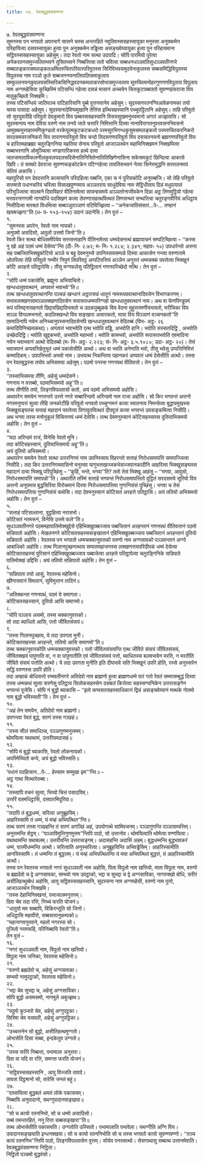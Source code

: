 ```yaml
---
title: ०७. रेवतबुद्धवंसवण्णना

---
```

७. रेवतबुद्धवंसवण्णना  
सुमनस्स पन भगवतो अपरभागे सासने चस्स अन्तरहिते नवुतिवस्ससहस्सायुका मनुस्सा अनुक्कमेन परिहायित्वा दसवस्सायुका हुत्वा पुन अनुक्कमेन वड्ढित्वा असङ्ख्येय्यायुका हुत्वा पुन परिहायमाना सट्ठिवस्ससहस्सायुका अहेसुम्। तदा रेवतो नाम सत्था उदपादि। सोपि पारमियो पूरेत्वा अनेकरतनसमुज्जलितभवने तुसितभवने निब्बत्तित्वा ततो चवित्वा सब्बधनधञ्ञवतिसुधञ्ञवतीनगरे सब्बालङ्कारसमलङ्कतअमितरुचिरपरिवारपरिवुतस्स सिरिविभवसमुदयेनाकुलस्स सब्बसमिद्धिविपुलस्स विपुलस्स नाम रञ्ञो कुले सब्बजननयनालिपालिसमाकुलाय सम्फुल्लनयनकुवलयसस्सिरिकसिनिद्धवदनकमलाकरसोभासमुज्जलाय सुरुचिरमनोहरगुणगणविपुलाय विपुलाय नाम अग्गमहेसिया कुच्छिस्मिं पटिसन्धिं गहेत्वा दसन्नं मासानं अच्चयेन चित्तकूटपब्बततो सुवण्णहंसराजा विय मातुकुच्छितो निक्खमि।  
तस्स पटिसन्धियं जातियञ्च पाटिहारियानि पुब्बे वुत्तनयानेव अहेसुम्। सुदस्सनरतनग्घिआवेळनामका तयो चस्स पासादा अहेसुम्। सुदस्सनादेविप्पमुखानि तेत्तिंस इत्थिसहस्सानि पच्चुपट्ठितानि अहेसुम्। ताहि परिवुतो सो सुरयुवतीहि परिवुतो देवकुमारो विय छब्बस्ससहस्सानि विसयसुखमनुभवमानो अगारं अज्झावसि। सो सुदस्सनाय नाम देविया वरुणे नाम तनये जाते चत्तारि निमित्तानि दिस्वा नानाविरागतनुवरवसननिवसनो आमुक्कमुत्ताहारमणिकुण्डलो वरकेयूरमकुटकटकधरो परमसुरभिगन्धकुसुमसमलङ्कतो परमरुचिरकरनिकरो सरदसमयरजनिकरो विय तारागणपरिवुतो विय चन्दो तिदसगणपरिवुतो विय दससतनयनो ब्रह्मगणपरिवुतो विय च हारितमहाब्रह्मा चतुरङ्गिनिया महतिया सेनाय परिवुतो आजञ्ञरथेन महाभिनिक्खमनं निक्खमित्वा सब्बाभरणानि ओमुञ्चित्वा भण्डागारिकस्स हत्थे दत्वा जलजामलाविकलनीलकुवलयदलसदिसेनातिनिसितेनातितिखिणेनासिना सकेसमकुटं छिन्दित्वा आकासे खिपि। तं सक्को देवराजा सुवण्णचङ्कोटकेन पटिग्गहेत्वा तावतिंसभवनं नेत्वा सिनेरुमुद्धनि सत्तरतनमयं चेतियं अकासि।  
महापुरिसो पन देवदत्तानि कासायानि परिदहित्वा पब्बजि, एका च नं पुरिसकोटि अनुपब्बजि। सो तेहि परिवुतो सत्तमासे पधानचरियं चरित्वा विसाखपुण्णमाय अञ्ञतराय साधुदेविया नाम सेट्ठिधीताय दिन्नं मधुपायासं परिभुञ्जित्वा सालवने दिवाविहारं वीतिनामेत्वा सायन्हसमये अञ्ञतरेनाजीवकेन दिन्ना अट्ठ तिणमुट्ठियो गहेत्वा मत्तवरनागगामी नागबोधिं पदक्खिणं कत्वा तेपण्णासहत्थवित्थतं तिणसन्थरं सन्थरित्वा चतुरङ्गवीरियं अधिट्ठाय निसीदित्वा मारबलं विधमित्वा सब्बञ्ञुतञ्ञाणं पटिविज्झित्वा – ‘‘अनेकजातिसंसारं…पे॰… तण्हानं खयमज्झगा’’ति (ध॰ प॰ १५३-१५४) उदानं उदानेसि। तेन वुत्तं –  
१.  
‘‘सुमनस्स अपरेन, रेवतो नाम नायको।  
अनुपमो असदिसो, अतुलो उत्तमो जिनो’’ति॥  
रेवतो किर सत्था बोधिसमीपेयेव सत्तसत्ताहानि वीतिनामेत्वा धम्मदेसनत्थं ब्रह्मायाचनं सम्पटिच्छित्वा – ‘‘कस्स नु खो अहं पठमं धम्मं देसेय्य’’न्ति (दी॰ नि॰ २.७२; म॰ नि॰ १.२८४; २.३४१; महाव॰ १०) उपधारेन्तो अत्तना सह पब्बजितभिक्खुकोटियो अञ्ञे च बहू देवमनुस्से उपनिस्सयसम्पन्ने दिस्वा आकासेन गन्त्वा वरुणारामे ओतरित्वा तेहि परिवुतो गम्भीरं निपुणं तिपरिवट्टं अप्पटिवत्तियं अञ्ञेन अनुत्तरं धम्मचक्कं पवत्तेत्वा भिक्खूनं कोटि अरहत्ते पतिट्ठापेसि। तीसु मग्गफलेसु पतिट्ठितानं गणनपरिच्छेदो नत्थि। तेन वुत्तं –  
२.  
‘‘सोपि धम्मं पकासेसि, ब्रह्मुना अभियाचितो।  
खन्धधातुववत्थानं, अप्पवत्तं भवाभवे’’ति॥  
तत्थ खन्धधातुववत्थानन्ति पञ्चन्नं खन्धानं अट्ठारसन्नं धातूनं नामरूपववत्थानादिवसेन विभागकरणम्। सभावलक्खणसामञ्ञलक्खणादिवसेन रूपारूपधम्मपरिग्गहो खन्धधातुववत्थानं नाम। अथ वा फेणपिण्डूपमं रूपं परिमद्दनासहनतो छिद्दावछिद्दादिभावतो च उदकपुब्बुळकं विय वेदना मुहुत्तरमणीयभावतो, मरीचिका विय सञ्ञा विप्पलम्भनतो, कदलिक्खन्धो विय सङ्खारा असारकतो, माया विय विञ्ञाणं वञ्चनकतो’’ति एवमादिनापि नयेन अनिच्चानुपस्सनादिवसेनपि खन्धधातुववत्थानं वेदितब्बं (विभ॰ अट्ठ॰ २६ कमादिविनिच्छयकथा)। अप्पवत्तं भवाभवेति एत्थ भवोति वड्ढि, अभवोति हानि। भवोति सस्सतदिट्ठि , अभवोति उच्छेददिट्ठि। भवोति खुद्दकभवो, अभवोति महाभवो। भवोति कामभवो, अभवोति रूपारूपभवोति एवमादिना नयेन भवाभवानं अत्थो वेदितब्बो (म॰ नि॰ अट्ठ॰ २.२२३; सं॰ नि॰ अट्ठ॰ ३.५.१०८०; उदा॰ अट्ठ॰ २०)। तेसं भवाभवानं अप्पवत्तिहेतुभूतं धम्मं पकासेसीति अत्थो। अथ वा भवति अनेनाति भवो, तीसु भवेसु उप्पत्तिनिमित्तं कम्मादिकम्। उपपत्तिभवो अभवो नाम। उभयत्थ निकन्तिया पहानकरं अप्पवत्तं धम्मं देसेसीति अत्थो। तस्स पन रेवतबुद्धस्स तयोव अभिसमया अहेसुम्। पठमो पनस्स गणनपथं वीतिवत्तो। तेन वुत्तं –  
३.  
‘‘तस्साभिसमया तीणि, अहेसुं धम्मदेसने।  
गणनाय न वत्तब्बो, पठमाभिसमयो अहू’’ति॥  
तत्थ तीणीति तयो, लिङ्गविपल्लासो कतो, अयं पठमो अभिसमयो अहोसि।  
अथापरेन समयेन नगरुत्तरे उत्तरे नगरे सब्बारिन्दमो अरिन्दमो नाम राजा अहोसि। सो किर भगवन्तं अत्तनो नगरमनुप्पत्तं सुत्वा तीहि जनकोटीहि परिवुतो भगवतो पच्चुग्गमनं कत्वा स्वातनाय निमन्तेत्वा बुद्धप्पमुखस्स भिक्खुसङ्घस्स सत्ताहं महादानं पवत्तेत्वा तिगावुतवित्थतं दीपपूजं कत्वा भगवन्तं उपसङ्कमित्वा निसीदि। अथ भगवा तस्स मनोनुकूलं विचित्तनयं धम्मं देसेसि। तत्थ देवमनुस्सानं कोटिसहस्सस्स दुतियाभिसमयो अहोसि। तेन वुत्तं –  
४.  
‘‘यदा अरिन्दमं राजं, विनेसि रेवतो मुनि।  
तदा कोटिसहस्सानं, दुतियाभिसमयो अहू’’ति॥  
अयं दुतियो अभिसमयो।  
अथापरेन समयेन रेवतो सत्था उत्तरनिगमं नाम उपनिस्साय विहरन्तो सत्ताहं निरोधसमापत्तिं समापज्जित्वा निसीदि। तदा किर उत्तरनिगमवासिनो मनुस्सा यागुभत्तखज्जकभेसज्जपानकादीनि आहरित्वा भिक्खुसङ्घस्स महादानं दत्वा भिक्खू परिपुच्छिंसु – ‘‘कुहिं, भन्ते, भगवा’’ति? ततो तेसं भिक्खू आहंसु – ‘‘भगवा, आवुसो, निरोधसमापत्तिं समापन्नो’’ति। अथातीते तस्मिं सत्ताहे भगवन्तं निरोधसमापत्तितो वुट्ठितं सरदसमये सूरियो विय अत्तनो अनूपमाय बुद्धसिरिया विरोचमानं दिस्वा निरोधसमापत्तिया गुणानिसंसं पुच्छिंसु। भगवा च तेसं निरोधसमापत्तिया गुणानिसंसं कथेसि। तदा देवमनुस्सानं कोटिसतं अरहत्ते पतिट्ठासि। अयं ततियो अभिसमयो अहोसि। तेन वुत्तं –  
५.  
‘‘सत्ताहं पटिसल्लाना, वुट्ठहित्वा नरासभो।  
कोटिसतं नरमरूनं, विनेसि उत्तमे फले’’ति॥  
सुधञ्ञवतीनगरे पठममहापातिमोक्खुद्देसे एहिभिक्खुपब्बज्जाय पब्बजितानं अरहन्तानं गणनपथं वीतिवत्तानं पठमो सन्निपातो अहोसि। मेखलनगरे कोटिसतसहस्ससङ्खातानं एहिभिक्खुपब्बज्जाय पब्बजितानं अरहन्तानं दुतियो सन्निपातो अहोसि। रेवतस्स पन भगवतो धम्मचक्कानुवत्तको वरुणो नाम अग्गसावको पञ्ञवन्तानं अग्गो आबाधिको अहोसि। तत्थ गिलानपुच्छनत्थाय सम्पत्तमहाजनस्स लक्खणत्तयपरिदीपकं धम्मं देसेत्वा कोटिसतसहस्सं पुरिसानं एहिभिक्खुपब्बज्जाय पब्बाजेत्वा अरहत्ते पतिट्ठापेत्वा चतुरङ्गिनिके सन्निपाते पातिमोक्खं उद्दिसि। अयं ततियो सन्निपातो अहोसि। तेन वुत्तं –  
६.  
‘‘सन्निपाता तयो आसुं, रेवतस्स महेसिनो।  
खीणासवानं विमलानं, सुविमुत्तान तादिनं॥  
७.  
‘‘अतिक्कन्ता गणनपथं, पठमं ये समागता।  
कोटिसतसहस्सानं, दुतियो आसि समागमो॥  
८.  
‘‘योपि पञ्ञाय असमो, तस्स चक्कानुवत्तको।  
सो तदा ब्याधितो आसि, पत्तो जीवितसंसयं॥  
९.  
‘‘तस्स गिलानपुच्छाय, ये तदा उपगता मुनी।  
कोटिसतसहस्सा अरहन्तो, ततियो आसि समागमो’’ति॥  
तत्थ चक्कानुवत्तकोति धम्मचक्कानुवत्तको। पत्तो जीवितसंसयन्ति एत्थ जीविते संसयं जीवितसंसयं, जीवितक्खयं पापुणाति वा, न वा पापुणातीति एवं जीवितसंसयं पत्तो, ब्याधितस्स बलवभावेन मरति, न मरतीति जीविते संसयं पत्तोति अत्थो। ये तदा उपगता मुनीति इति दीघभावे सति भिक्खूनं उपरि होति, रस्से अनुस्सरेन सद्धिं वरुणस्स उपरि होति।  
तदा अम्हाकं बोधिसत्तो रम्मवतीनगरे अतिदेवो नाम ब्राह्मणो हुत्वा ब्राह्मणधम्मे पारं गतो रेवतं सम्मासम्बुद्धं दिस्वा तस्स धम्मकथं सुत्वा सरणेसु पतिट्ठाय सिलोकसहस्सेन दसबलं कित्तेत्वा सहस्सग्घनिकेन उत्तरासङ्गेन भगवन्तं पूजेसि। सोपि नं बुद्धो ब्याकासि – ‘‘इतो कप्पसतसहस्साधिकानं द्विन्नं असङ्ख्येय्यानं मत्थके गोतमो नाम बुद्धो भविस्सती’’ति। तेन वुत्तं –  
१०.  
‘‘अहं तेन समयेन, अतिदेवो नाम ब्राह्मणो।  
उपगन्त्वा रेवतं बुद्धं, सरणं तस्स गञ्छहं॥  
११.  
‘‘तस्स सीलं समाधिञ्च, पञ्ञागुणमनुत्तमम्।  
थोमयित्वा यथाथामं, उत्तरीयमदासहं॥  
१२.  
‘‘सोपि मं बुद्धो ब्याकासि, रेवतो लोकनायको।  
अपरिमेय्यितो कप्पे, अयं बुद्धो भविस्सति॥  
१३.  
‘पधानं पदहित्वान…पे॰… हेस्साम सम्मुखा इम’’’न्ति॥ –  
अट्ठ गाथा वित्थारेतब्बा।  
१४.  
‘‘तस्सापि वचनं सुत्वा, भिय्यो चित्तं पसादयिम्।  
उत्तरिं वतमधिट्ठासिं, दसपारमिपूरिया॥  
१५.  
‘‘तदापि तं बुद्धधम्मं, सरित्वा अनुब्रूहयिम्।  
आहरिस्सामि तं धम्मं, यं मय्हं अभिपत्थित’’न्ति॥  
तत्थ सरणं तस्स गञ्छहन्ति तं सरणं अगञ्छिं अहं, उपयोगत्थे सामिवचनम्। पञ्ञागुणन्ति पञ्ञासम्पत्तिम्। अनुत्तमन्ति सेट्ठम्। ‘‘पञ्ञाविमुत्तिगुणमुत्तम’’न्तिपि पाठो, सो उत्तानोव। थोमयित्वाति थोमेत्वा वण्णयित्वा। यथाथामन्ति यथाबलम्। उत्तरीयन्ति उत्तरासङ्गम्। अदासहन्ति अदासिं अहम्। बुद्धधम्मन्ति बुद्धभावकरं धम्मं, पारमीधम्मन्ति अत्थो। सरित्वाति अनुस्सरित्वा। अनुब्रूहयिन्ति अभिवड्ढेसिम्। आहरिस्सामीति आनयिस्सामि। तं धम्मन्ति तं बुद्धत्तम्। यं मय्हं अभिपत्थितन्ति यं मया अभिपत्थितं बुद्धत्तं, तं आहरिस्सामीति अत्थो।  
तस्स पन रेवतस्स भगवतो नगरं सुधञ्ञवती नाम अहोसि, पिता विपुलो नाम खत्तियो, माता विपुला नाम, वरुणो च ब्रह्मदेवो च द्वे अग्गसावका, सम्भवो नाम उपट्ठाको, भद्दा च सुभद्दा च द्वे अग्गसाविका, नागरुक्खो बोधि, सरीरं असीतिहत्थुब्बेधं अहोसि, आयु सट्ठिवस्ससहस्सानि, सुदस्सना नाम अग्गमहेसी, वरुणो नाम पुत्तो, आजञ्ञरथेन निक्खमि।  
‘‘तस्स देहाभिनिक्खन्तं, पभाजालमनुत्तरम्।  
दिवा चेव तदा रत्तिं, निच्चं फरति योजनं॥  
‘‘धातुयो मम सब्बापि, विकिरन्तूति सो जिनो।  
अधिट्ठासि महावीरो, सब्बसत्तानुकम्पको॥  
‘‘महानागवनुय्याने, महतो नगरस्स सो।  
पूजितो नरमरूहि, परिनिब्बायि रेवतो’’ति॥  
तेन वुत्तं –  
१६.  
‘‘नगरं सुधञ्ञवती नाम, विपुलो नाम खत्तियो।  
विपुला नाम जनिका, रेवतस्स महेसिनो॥  
२१.  
‘‘वरुणो ब्रह्मदेवो च, अहेसुं अग्गसावका।  
सम्भवो नामुपट्ठाको, रेवतस्स महेसिनो॥  
२२.  
‘‘भद्दा चेव सुभद्दा च, अहेसुं अग्गसाविका।  
सोपि बुद्धो असमसमो, नागमूले अबुज्झथ॥  
२३.  
‘‘पदुमो कुञ्जरो चेव, अहेसुं अग्गुपट्ठका।  
सिरिमा चेव यसवती, अहेसुं अग्गुपट्ठिका॥  
२४.  
‘‘उच्चत्तनेन सो बुद्धो, असीतिहत्थमुग्गतो।  
ओभासेति दिसा सब्बा, इन्दकेतुव उग्गतो॥  
२५.  
‘‘तस्स सरीरे निब्बत्ता, पभामाला अनुत्तरा।  
दिवा वा यदि वा रत्तिं, समन्ता फरति योजनं॥  
२६.  
‘‘सट्ठिवस्ससहस्सानि , आयु विज्जति तावदे।  
तावता दिट्ठमानो सो, तारेसि जनतं बहुं॥  
२७.  
‘‘दस्सयित्वा बुद्धबलं अमतं लोके पकासयम्।  
निब्बायि अनुपादानो, यथग्गुपादानसङ्खया॥  
२८.  
‘‘सो च कायो रतननिभो, सो च धम्मो असादिसो।  
सब्बं तमन्तरहितं, ननु रित्ता सब्बसङ्खारा’’ति॥  
तत्थ ओभासेतीति पकासयति। उग्गतोति उस्सितो। पभामालाति पभावेला। यथग्गीति अग्गि विय। उपादानसङ्खयाति इन्धनक्खया। सो च कायो रतननिभोति सो च तस्स भगवतो कायो सुवण्णवण्णो। ‘‘तञ्च कायं रतननिभ’’न्तिपि पाठो, लिङ्गविपल्लासेन वुत्तम्। सोयेव पनस्सत्थो। सेसगाथासु सब्बत्थ उत्तानमेवाति।  
रेवतबुद्धवंसवण्णना निट्ठिता।  
निट्ठितो पञ्चमो बुद्धवंसो।  